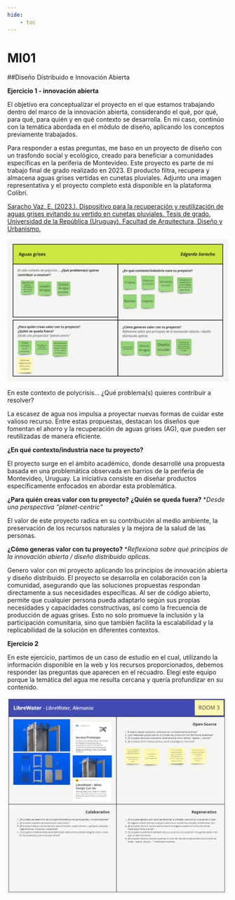 ```yaml
---
hide:
    - toc
---
```


# MI01

##Diseño Distribuido e Innovación Abierta

**Ejercicio 1 - innovación abierta**

El objetivo era conceptualizar el proyecto en el que estamos trabajando dentro del marco de la innovación abierta, considerando el qué, por qué, para qué, para quién y en qué contexto se desarrolla. En mi caso, continúo con la temática abordada en el módulo de diseño, aplicando los conceptos previamente trabajados.

Para responder a estas preguntas, me baso en un proyecto de diseño con un trasfondo social y ecológico, creado para beneficiar a comunidades específicas en la periferia de Montevideo. Este proyecto es parte de mi trabajo final de grado realizado en 2023. El producto filtra, recupera y almacena aguas grises vertidas en cunetas pluviales. Adjunto una imagen representativa y el proyecto completo está disponible en la plataforma Colibrí. 

[Saracho Vaz, E. (2023.). Dispositivo para la recuperación y reutilización de aguas grises evitando su vertido en cunetas pluviales. Tesis de grado. Universidad de la República (Uruguay). Facultad de Arquitectura, Diseño y Urbanismo.](https://www.colibri.udelar.edu.uy/jspui/handle/20.500.12008/42447)

![proyecto AG](../images/MI01/panel_miro_proyecto.png)

En este contexto de polycrisis... ¿Qué problema(s) quieres contribuir a resolver?

La escasez de agua nos impulsa a proyectar nuevas formas de cuidar este valioso recurso. Entre estas propuestas, destacan los diseños que fomentan el ahorro y la recuperación de aguas grises (AG), que pueden ser reutilizadas de manera eficiente.


**¿En qué contexto/industria nace tu proyecto?**

El proyecto surge en el ámbito académico, donde desarrollé una propuesta basada en una problemática observada en barrios de la periferia de Montevideo, Uruguay. La iniciativa consiste en diseñar productos específicamente enfocados en abordar esta problemática.

**¿Para quién creas valor con tu proyecto?**
**¿Quién se queda fuera?** **Desde una perspectiva "planet-centric"*

El valor de este proyecto radica en su contribución al medio ambiente, la preservación de los recursos naturales y la mejora de la salud de las personas.

**¿Cómo generas valor con tu proyecto?**
**Reflexiona sobre qué principios de la innovación abierta / diseño distribuido aplicas.*

Genero valor con mi proyecto aplicando los principios de innovación abierta y diseño distribuido. El proyecto se desarrolla en colaboración con la comunidad, asegurando que las soluciones propuestas respondan directamente a sus necesidades específicas. Al ser de código abierto, permite que cualquier persona pueda adaptarlo según sus propias necesidades y capacidades constructivas, así como la frecuencia de producción de aguas grises. Esto no solo promueve la inclusión y la participación comunitaria, sino que también facilita la escalabilidad y la replicabilidad de la solución en diferentes contextos.

**Ejercicio 2**

En este ejercicio, partimos de un caso de estudio en el cual, utilizando la información disponible en la web y los recursos proporcionados, debemos responder las preguntas que aparecen en el recuadro. Elegí este equipo porque la temática del agua me resulta cercana y quería profundizar en su contenido.

![alt text](../images/MI01/panel_miro_proyecto_CASOS-DE-ESTUDIO.png)

